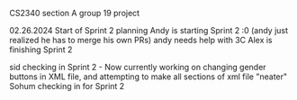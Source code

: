 CS2340 section A group 19 project

02.26.2024 Start of Sprint 2 planning
Andy is starting Sprint 2 :0 (andy just realized he has to merge his own PRs) andy needs help with 3C
Alex is finishing Sprint 2


sid checking in Sprint 2 - Now currently working on changing gender buttons in XML file, and attempting to make all sections of xml file "neater"
Sohum checking in for Sprint 2
